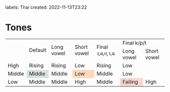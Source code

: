 labels: Thai
created: 2022-11-13T23:22

# Tones

<table>
	<tr><td rowspan="2"></td rowspan="2"><td rowspan="2">Default</td><td rowspan="2">Long vowel</td><td rowspan="2">Short vowel</td><td rowspan="2">Final ง,ม,ย,ว,น</td><td colspan="2">Final k/p/t</td></tr>
	<tr><td>Long vowel</td><td>Short vowel</td></tr>
	<tr><td>High</td><td>Rising</td><td>Rising</td><td>Low</td><td>Rising</td><td colspan="2">Low</td></tr>
	<tr><td>Middle</td><td style="background-color: d8e2dc;">Middle</td><td>Middle</td><td style="background-color: ffd7ba;">Low</td><td>Middle</td><td colspan="2">Low</td></tr>
	<tr><td>Low</td><td>Middle</td><td>Middle</td><td>High</td><td>Middle</td><td style="background-color: fcd5ce;">Failing</td><td>High</td></tr>
</table>

